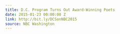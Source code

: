 ```yaml
---
title: D.C. Program Turns Out Award-Winning Poets
date: 2015-01-23 00:00:00 Z
link: http://bit.ly/DCSonNBC2015
source: NBC Washington
---
```


